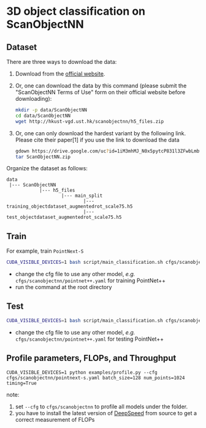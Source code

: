# 3D object classification on ScanObjectNN

## Dataset
There are three ways to download the data: 

1. Download from the [official website](https://hkust-vgd.github.io/scanobjectnn/).

2. Or, one can download the data by this command (please submit the  "ScanObjectNN Terms of Use" form on their official website before downloading):
    ```bash
    mkdir -p data/ScanObjectNN
    cd data/ScanObjectNN
    wget http://hkust-vgd.ust.hk/scanobjectnn/h5_files.zip
    ```
    
3. Or, one can only download the hardest variant by the following link. Please cite their paper[1] if you use the link to download the data

    ```bash
    gdown https://drive.google.com/uc?id=1iM3mhMJ_N0x5pytcP831l3ZFwbLmbwzi
    tar ScanObjectNN.zip
    ```

Organize the dataset as follows:

```
data
 |--- ScanObjectNN
            |--- h5_files
                    |--- main_split
                            |--- training_objectdataset_augmentedrot_scale75.h5
                            |--- test_objectdataset_augmentedrot_scale75.h5
```



## Train

For example, train `PointNext-S`
```bash
CUDA_VISIBLE_DEVICES=1 bash script/main_classification.sh cfgs/scanobjectnn/pointnext-s.yaml
```

* change the cfg file to use any other model, *e.g.* `cfgs/scanobjectnn/pointnet++.yaml` for training PointNet++  
* run the command at the root directory



## Test

```bash
CUDA_VISIBLE_DEVICES=1 bash script/main_classification.sh cfgs/scanobjectnn/pointnext-s.yaml wandb.use_wandb=False mode=test --pretrained_path pretrained/scanobjectnn/pointnext-s/pointnext-s_best.pth wandb.use_wandb=False
```
* change the cfg file to use any other model, *e.g.* `cfgs/scanobjectnn/pointnet++.yaml` for testing PointNet++  



## Profile parameters, FLOPs, and Throughput

```
CUDA_VISIBLE_DEVICES=1 python examples/profile.py --cfg cfgs/scanobjectnn/pointnext-s.yaml batch_size=128 num_points=1024 timing=True
```

note: 
1. set `--cfg` to `cfgs/scanobjectnn` to profile all models under the folder. 
2. you have to install the latest version of [DeepSpeed](https://github.com/microsoft/DeepSpeed) from source to get a correct measurement of FLOPs